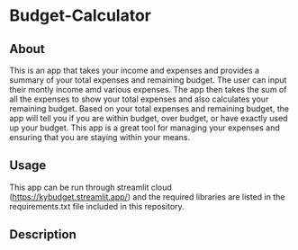 # Budget-Calculator
## About
This is an app that takes your income and expenses and provides a summary of your total expenses and remaining budget. The user can input their montly income amd various expenses. The app then takes the sum of all the expenses to show your total expenses and also calculates your remaining budget. Based on your total expenses and remaining budget, the app will tell you if you are within budget, over budget, or have exactly used up your budget. This app is a great tool for managing your expenses and ensuring that you are staying within your means.
## Usage
This app can be run through streamlit cloud (https://kybudget.streamlit.app/) and the required libraries are listed in the requirements.txt file included in this repository.
## Description
